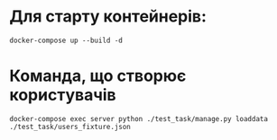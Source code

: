 # Для старту контейнерів:
`docker-compose up --build -d`
# Команда, що створює користувачів
`docker-compose exec server python ./test_task/manage.py loaddata ./test_task/users_fixture.json`